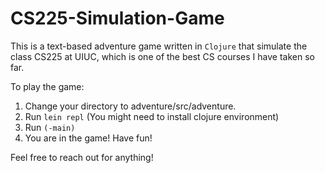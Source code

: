 # CS225-Simulation-Game

This is a text-based adventure game written in `Clojure` that simulate the class CS225 at UIUC, which is one of the best CS courses I have taken so far. 

To play the game: 
1. Change your directory to adventure/src/adventure.
2. Run `lein repl` (You might need to install clojure environment)
3. Run `(-main)`
4. You are in the game! Have fun!

Feel free to reach out for anything!
